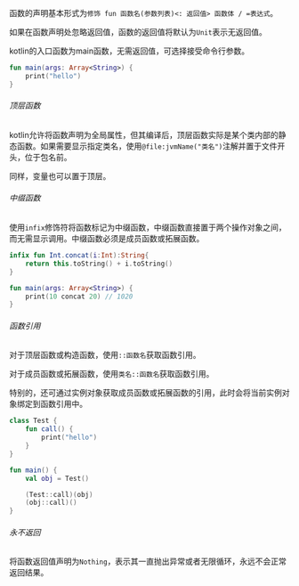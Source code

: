 函数的声明基本形式为`修饰 fun 函数名(参数列表)<: 返回值> 函数体 / =表达式`。

如果在函数声明处忽略返回值，函数的返回值将默认为`Unit`表示无返回值。

kotlin的入口函数为main函数，无需返回值，可选择接受命令行参数。

```kotlin
fun main(args: Array<String>) {
    print("hello")
}
```

###### 顶层函数

kotlin允许将函数声明为全局属性，但其编译后，顶层函数实际是某个类内部的静态函数。如果需要显示指定类名，使用`@file:jvmName("类名")`注解并置于文件开头，位于包名前。

同样，变量也可以置于顶层。

###### 中缀函数

使用`infix`修饰符将函数标记为中缀函数，中缀函数直接置于两个操作对象之间，而无需显示调用。中缀函数必须是成员函数或拓展函数。

```kotlin
infix fun Int.concat(i:Int):String{
    return this.toString() + i.toString()
}

fun main(args: Array<String>) {
    print(10 concat 20) // 1020
}
```

###### 函数引用

对于顶层函数或构造函数，使用`::函数名`获取函数引用。

对于成员函数或拓展函数，使用`类名::函数名`获取函数引用。

特别的，还可通过实例对象获取成员函数或拓展函数的引用，此时会将当前实例对象绑定到函数引用中。

```kotlin
class Test {
    fun call() {
        print("hello")
    }
}

fun main() {
    val obj = Test()

    (Test::call)(obj)
    (obj::call)()
}
```

###### 永不返回

将函数返回值声明为`Nothing`，表示其一直抛出异常或者无限循环，永远不会正常返回结果。
